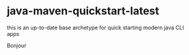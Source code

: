 # java-maven-quickstart-latest

 this is an up-to-date base archetype for quick starting modern java CLI apps 

Bonjour
